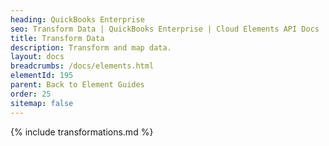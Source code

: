 ```yaml
---
heading: QuickBooks Enterprise
seo: Transform Data | QuickBooks Enterprise | Cloud Elements API Docs
title: Transform Data
description: Transform and map data.
layout: docs
breadcrumbs: /docs/elements.html
elementId: 195
parent: Back to Element Guides
order: 25
sitemap: false
---
```


{% include transformations.md %}
